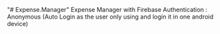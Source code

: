 "# Expense.Manager" 
Expense Manager with Firebase
Authentication : Anonymous (Auto Login as the user only using and login it in one android device)
